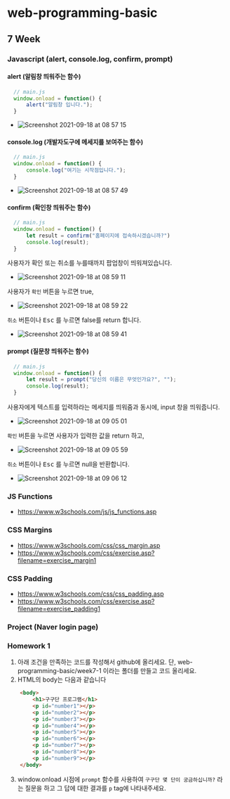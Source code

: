 # web-programming-basic

## 7 Week

### Javascript (alert, console.log, confirm, prompt)

#### alert (알림창 띄워주는 함수)

```js
  // main.js
  window.onload = function() {
      alert("알림창 입니다.");
  }
```

- ![Screenshot 2021-09-18 at 08 57 15](https://user-images.githubusercontent.com/86503646/133864726-2fb97e7c-6d16-4883-a80e-af18d27d67e1.png)


#### console.log (개발자도구에 메세지를 보여주는 함수)

```js
  // main.js
  window.onload = function() {
      console.log("여기는 시작점입니다.");
  }
```

- ![Screenshot 2021-09-18 at 08 57 49](https://user-images.githubusercontent.com/86503646/133864732-c26449b8-36f8-4817-a8b5-71a831be69b8.png)


#### confirm (확인창 띄워주는 함수)

```js
  // main.js
  window.onload = function() {
      let result = confirm("홈페이지에 접속하시겠습니까?")
      console.log(result);
  }
```

사용자가 확인 또는 취소를 누를때까지 팝업창이 띄워져있습니다.
- ![Screenshot 2021-09-18 at 08 59 11](https://user-images.githubusercontent.com/86503646/133864751-aaba61bd-9a3e-4ae3-9d85-b4ecc9a9c02e.png)

사용자가 `확인` 버튼을 누르면 true, 
- ![Screenshot 2021-09-18 at 08 59 22](https://user-images.githubusercontent.com/86503646/133864756-6fbaf3bf-aa23-41d2-bcd1-561675e51615.png)

`취소` 버튼이나 <kbd>Esc</kbd> 를 누르면 false를 return 합니다.
- ![Screenshot 2021-09-18 at 08 59 41](https://user-images.githubusercontent.com/86503646/133864759-6c683b5b-c8c7-4b1a-8323-de02b5bb2428.png)


#### prompt (질문창 띄워주는 함수)

```js
  // main.js
  window.onload = function() {
      let result = prompt("당신의 이름은 무엇인가요?", "");
      console.log(result);
  }
```

사용자에게 텍스트를 입력하라는 메세지를 띄워줌과 동시에, input 창을 띄워줍니다.
- ![Screenshot 2021-09-18 at 09 05 01](https://user-images.githubusercontent.com/86503646/133864895-03062ba9-cf1b-46fe-aa9b-51cb1938d6c6.png)

`확인` 버튼을 누르면 사용자가 입력한 값을 return 하고,
- ![Screenshot 2021-09-18 at 09 05 59](https://user-images.githubusercontent.com/86503646/133864937-e87b4b1f-a15d-47c2-8acb-e79b09dac6ba.png)

`취소` 버튼이나 <kbd>Esc</kbd> 를 누르면 null을 반환합니다.
- ![Screenshot 2021-09-18 at 09 06 12](https://user-images.githubusercontent.com/86503646/133864943-dfbe9215-3ad1-475f-af9b-740e20f36138.png)


### JS Functions
- https://www.w3schools.com/js/js_functions.asp

### CSS Margins
- https://www.w3schools.com/css/css_margin.asp
- https://www.w3schools.com/css/exercise.asp?filename=exercise_margin1

### CSS Padding
- https://www.w3schools.com/css/css_padding.asp
- https://www.w3schools.com/css/exercise.asp?filename=exercise_padding1

### Project (Naver login page)

### Homework 1
1) 아래 조건을 만족하는 코드를 작성해서 github에 올리세요. 단, web-programming-basic/week7-1 이라는 폴더를 만들고 코드 올리세요.
2) HTML의 body는 다음과 같습니다
```html
    <body>
        <h1>구구단 프로그램</h1>
        <p id="number1"></p>
        <p id="number2"></p>
        <p id="number3"></p>
        <p id="number4"></p>
        <p id="number5"></p>
        <p id="number6"></p>
        <p id="number7"></p>
        <p id="number8"></p>
        <p id="number9"></p>
    </body>
```
3) window.onload 시점에 `prompt` 함수를 사용하여 `구구단 몇 단이 궁금하십니까?` 라는 질문을 하고 그 답에 대한 결과를 `p` tag에 나타내주세요.

